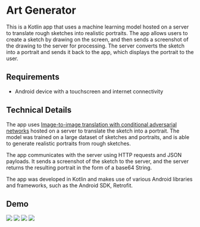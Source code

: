 # Art Generator
This is a Kotlin app that uses a machine learning model hosted on a server to translate rough sketches into realistic portraits. The app allows users to create a sketch by drawing on the screen, and then sends a screenshot of the drawing to the server for processing. The server converts the sketch into a portrait and sends it back to the app, which displays the portrait to the user.

## Requirements
  - Android device with a touchscreen and internet connectivity

## Technical Details
The app uses [Image-to-image translation with conditional adversarial networks](https://arxiv.org/abs/1611.07004) hosted on a server to translate the sketch into a portrait. The model was trained on a large dataset of sketches and portraits, and is able to generate realistic portraits from rough sketches.

The app communicates with the server using HTTP requests and JSON payloads. It sends a screenshot of the sketch to the server, and the server returns the resulting portrait in the form of a base64 String.

The app was developed in Kotlin and makes use of various Android libraries and frameworks, such as the Android SDK, Retrofit.

## Demo
![](screenshots/Screenshot1.jpg)
![](screenshots/Screenshot2.jpg)
![](screenshots/Screenshot3.jpg)
![](screenshots/Screenshot4.jpg)


